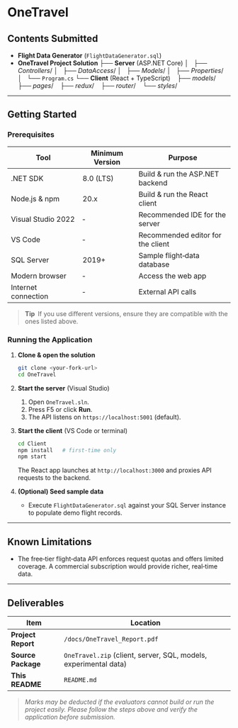 # OneTravel

## Contents Submitted

* **Flight Data Generator** (`FlightDataGenerator.sql`)
* **OneTravel Project Solution**
  ├── **Server** (ASP.NET Core)
  │   ├── *Controllers*/
  │   ├── *DataAccess*/
  │   ├── *Models*/
  │   ├── *Properties*/
  │   └── `Program.cs`
  └── **Client** (React + TypeScript)
     ├── *models*/
     ├── *pages*/
     ├── *redux*/
     ├── *router*/
     └── *styles*/

---

## Getting Started

### Prerequisites

| Tool                | Minimum Version | Purpose                           |
| ------------------- | --------------- | --------------------------------- |
| .NET SDK            | 8.0 (LTS)       | Build & run the ASP.NET backend   |
| Node.js & npm       | 20.x            | Build & run the React client      |
| Visual Studio 2022  | ‑               | Recommended IDE for the server    |
| VS Code             | ‑               | Recommended editor for the client |
| SQL Server          | 2019+           | Sample flight‑data database       |
| Modern browser      | ‑               | Access the web app                |
| Internet connection | ‑               | External API calls                |

> **Tip** If you use different versions, ensure they are compatible with the ones listed above.

### Running the Application

1. **Clone & open the solution**

   ```bash
   git clone <your‑fork‑url>
   cd OneTravel
   ```

2. **Start the server** (Visual Studio)

   1. Open `OneTravel.sln`.
   2. Press F5 or click **Run**.
   3. The API listens on `https://localhost:5001` (default).

3. **Start the client** (VS Code or terminal)

   ```bash
   cd Client
   npm install   # first‑time only
   npm start
   ```

   The React app launches at `http://localhost:3000` and proxies API requests to the backend.

4. **(Optional) Seed sample data**

   * Execute `FlightDataGenerator.sql` against your SQL Server instance to populate demo flight records.

---

## Known Limitations

* The free‑tier flight‑data API enforces request quotas and offers limited coverage. A commercial subscription would provide richer, real‑time data.

---

## Deliverables

| Item               | Location                                                         |
| ------------------ | ---------------------------------------------------------------- |
| **Project Report** | `/docs/OneTravel_Report.pdf`                                     |
| **Source Package** | `OneTravel.zip` (client, server, SQL, models, experimental data) |
| **This README**    | `README.md`                                                      |

> *Marks may be deducted if the evaluators cannot build or run the project easily. Please follow the steps above and verify the application before submission.*
